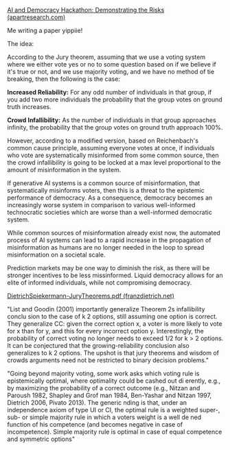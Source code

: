 
[AI and Democracy Hackathon: Demonstrating the Risks (apartresearch.com)](https://www.apartresearch.com/event/ai-democracy)


Me writing a paper yippiie!


The idea: 

According to the Jury theorem, assuming that we use a voting system where we either vote  yes or no to some question based on if we believe if it's true or not, and we use majority voting, and we have no method of tie breaking, then the following is the case:

**Increased Reliability:** For any odd number of individuals in that group, if you add two more individuals the probability that the group votes on ground truth increases.

**Crowd Infallibility:** As the number of individuals in that group approaches infinity, the probability that the group votes on ground truth approach 100%. 

However, according to a modified version, based on Reichenbach's common cause principle, assuming everyone votes at once, if individuals who vote are systematically misinformed from some common source, then the crowd infallibility is going to be locked at a max level proportional to the amount of misinformation in the system.

If generative AI systems is a common source of misinformation, that systematically misinforms voters, then this is a threat to the epistemic performance of democracy. As a consequence, democracy becomes an increasingly worse system in comparison to various well-informed technocratic societies which are worse than a well-informed democratic system. 

While common sources of misinformation already exist now, the automated process of AI systems can lead to a rapid increase in the propagation of misinformation as humans are no longer needed in the loop to spread misinformation on a societal scale.

Prediction markets may be one way to diminish the risk, as there will be stronger incentives to be less missinformed. Liquid democracy allows for an elite of informed individuals, while not compromising democracy. 


[DietrichSpiekermann-JuryTheorems.pdf (franzdietrich.net)](http://www.franzdietrich.net/Papers/DietrichSpiekermann-JuryTheorems.pdf)

"List and Goodin (2001) importantly generalize Theorem 2s infallibility conclu sion to the case of k 2 options, still assuming one option is correct. They generalize CC: given the correct option x, a voter is more likely to vote for x than for y, and this for every incorrect option y. Interestingly, the probability of correct voting no longer needs to exceed 1/2 for k > 2 options. It can be conjectured that the growing-reliability conclusion also generalizes to k 2 options. The upshot is that jury theorems and wisdom of crowds arguments need not be restricted to binary decision problems."

"Going beyond majority voting, some work asks which voting rule is epistemically optimal, where optimality could be cashed out di erently, e.g., by maximizing the probability of a correct outcome (e.g., Nitzan and Paroush 1982, Shapley and Grof man 1984, Ben-Yashar and Nitzan 1997, Dietrich 2006, Pivato 2013). The generic nding is that, under an independence axiom of type UI or CI, the optimal rule is a weighted super-, sub- or simple majority rule in which a voters weight is a well de ned function of his competence (and becomes negative in case of incompetence). Simple majority rule is optimal in case of equal competence and symmetric options"